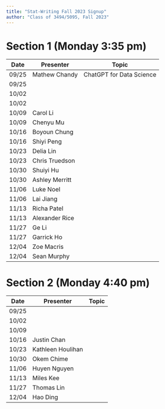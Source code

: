 ```yaml
---
title: "Stat-Writing Fall 2023 Signup"
author: "Class of 3494/5095, Fall 2023"
--- 
```




# Section 1 (Monday 3:35 pm)

 Date  |  Presenter          | Topic
------ | ------------------- | ------
09/25  | Mathew Chandy       | ChatGPT for Data Science
09/25  |                     | 
10/02  |                     | 
10/02  |                     | 
10/09  | Carol Li            | 
10/09  | Chenyu Mu           | 
10/16  | Boyoun Chung        | 
10/16  | Shiyi Peng          | 
10/23  |  Delia Lin          | 
10/23  |  Chris Truedson     | 
10/30  |     Shuiyi Hu       | 
10/30  | Ashley Merritt      | 
11/06  | Luke Noel           | 
11/06  |    Lai Jiang        | 
11/13  | Richa Patel         | 
11/13  | Alexander Rice      | 
11/27  |    Ge Li            | 
11/27  | Garrick Ho          | 
12/04  |  Zoe Macris         | 
12/04  |    Sean Murphy      | 


# Section 2 (Monday 4:40 pm)

 Date  |  Presenter          | Topic
------ | ------------------- | ------
09/25  |                     | 
10/02  |                     | 
10/09  |                     | 
10/16  |  Justin Chan        | 
10/23  | Kathleen Houlihan   | 
10/30  | Okem Chime          | 
11/06  |  Huyen Nguyen       | 
11/13  |  Miles Kee          | 
11/27  | Thomas Lin          | 
12/04  |      Hao Ding       | 

